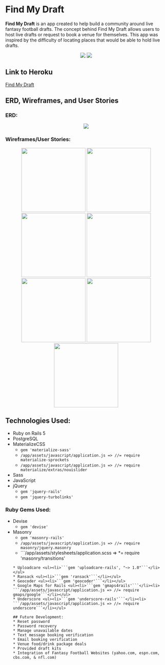 # Find My Draft

**Find My Draft** is an app created to help build a community around live fantasy football drafts. The concept behind Find My Draft allows users to host live drafts or request to book a venue for themselves. This app was inspired by the difficulty of locating places that would be able to hold live drafts.
<p align="center">
<span><img src="http://i.imgur.com/YgStdPp.jpg">  <img src="http://i.imgur.com/aABh2Yt.jpg"></span>
</p>

## Link to Heroku
<a href="https://findmydraft.herokuapp.com/">Find My Draft</a>

## ERD, Wireframes, and User Stories

### ERD:
<p align="center">
<img src="http://i.imgur.com/3sVGHxR.png">
</p>

### Wireframes/User Stories:
<p align="center">
<img src="http://i.imgur.com/w4UDJF3.png" height="200px" width="200px">
<img src="http://i.imgur.com/8YKyjdw.png" height="200px" width="200px">
<img src="http://i.imgur.com/UvK0LMn.png" height="200px" width="200px">
<img src="http://i.imgur.com/b9CLOA9.png" height="200px" width="200px">
<img src="http://i.imgur.com/bkDHZr7.png" height="200px" width="200px">
<img src="http://i.imgur.com/2UHIAMp.png" height="200px" width="200px">
<img src="http://i.imgur.com/Q7JCVR5.png" height="200px" width="200px">
</p>

## Technologies Used:
* Ruby on Rails 5
* PostgreSQL
* MaterializeCSS <ul><li>```gem 'materialize-sass'```</li><li>```/app/assets/javascript/application.js => //= require materialize-sprockets```</li><li> ```/app/assets/javascript/application.js => //= require materialize/extras/nouislider```</li></ul>
* Sass
* JavaScript
* jQuery <ul><li>```gem 'jquery-rails'```</li><li>```gem 'jquery-turbolinks'```</li></ul>

### Ruby Gems Used:
* Devise <ul><li>```gem 'devise'```</li></ul>
* Masonry <ul><li>```gem 'masonry-rails'```</li><li>```/app/assets/javascript/application.js => //= require masonry/jquery.masonry```</li><li>```/app/assets/stylesheets/application.scss => *= require 'masonry/transitions'
```</ul>
* Uploadcare <ul><li>```gem 'uploadcare-rails', "~> 1.0"```</li></ul>
* Ransack <ul><li>```gem 'ransack'```</li></ul>
* Geocoder <ul><li>```gem 'geocoder'```</li></ul>
* Google Maps for Rails <ul><li>```gem 'gmaps4rails'```</li><li> ```/app/assets/javascript/application.js => //= require gmaps/google```</li></ul>
* Underscore <ul><li>```gem 'underscore-rails'```</li><li> ```/app/assets/javascript/application.js => //= require underscore```</li></ul>

## Future Development:
* Reset password
* Password recovery
* Manage unavailable dates
* Text message booking verification
* Email booking verification
* Venue food/drink package deals
* Provided draft kits
* Integration of Fantasy Football Websites (yahoo.com, espn.com, cbs.com, & nfl.com)
